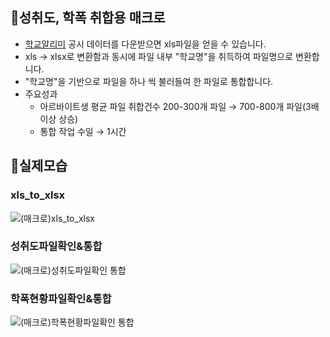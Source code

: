 ## 📌성취도, 학폭 취합용 매크로
- [학교알리미](https://www.schoolinfo.go.kr/Main.do) 공시 데이터를 다운받으면 xls파일을 얻을 수 있습니다.
- xls → xlsx로 변환함과 동시에 파일 내부 "학교명"을 취득하여 파일명으로 변환합니다.
- "학교명"을 기반으로 파일을 하나 씩 불러들여 한 파일로 통합합니다.
- 주요성과
    - 아르바이트생 평균 파일 취합건수 200-300개 파일 → 700-800개 파일(3배 이상 상승)
    - 통합 작업 수일 → 1시간

## 📌실제모습
### xls_to_xlsx

![(매크로)xls_to_xlsx](https://github.com/NeatyNut/Excel_Macro/assets/89675001/58ea4e90-fb8e-413d-97ae-36192cf0b8b0)

### 성취도파일확인&통합

![(매크로)성취도파일확인 통합](https://github.com/NeatyNut/Excel_Macro/assets/89675001/f5d5c600-7274-4432-a2da-8a81ec84758e)

### 학폭현황파일확인&통합

![(매크로)학폭현황파일확인 통합](https://github.com/NeatyNut/Excel_Macro/assets/89675001/59b70506-33c7-4ffa-b85b-a49d72d65afd)
